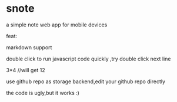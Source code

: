 # snote
a simple note web app for mobile devices 

feat:

markdown support

double click to run javascript code quickly ,try double click next line

3*4  //will get 12

use github repo  as storage backend,edit your github repo directly

the code is ugly,but it works :)























